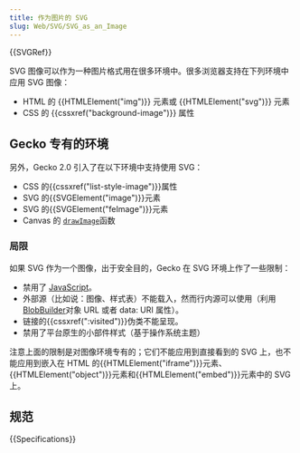```yaml
---
title: 作为图片的 SVG
slug: Web/SVG/SVG_as_an_Image
---
```


{{SVGRef}}

SVG 图像可以作为一种图片格式用在很多环境中。很多浏览器支持在下列环境中应用 SVG 图像：

- HTML 的 {{HTMLElement("img")}} 元素或 {{HTMLElement("svg")}} 元素
- CSS 的 {{cssxref("background-image")}} 属性

## Gecko 专有的环境

另外，Gecko 2.0 引入了在以下环境中支持使用 SVG：

- CSS 的{{cssxref("list-style-image")}}属性
- SVG 的{{SVGElement("image")}}元素
- SVG 的{{SVGElement("feImage")}}元素
- Canvas 的 [`drawImage`](/zh-CN/docs/HTML/Canvas/Tutorial/Using_images#drawImage)函数

### 局限

如果 SVG 作为一个图像，出于安全目的，Gecko 在 SVG 环境上作了一些限制：

- 禁用了 [JavaScript](/zh-CN/docs/Web/JavaScript)。
- 外部源（比如说：图像、样式表）不能载入，然而行内源可以使用（利用 [BlobBuilder](/zh-CN/docs/DOM/BlobBuilder)对象 URL 或者 data: URI 属性）。
- 链接的{{cssxref(":visited")}}伪类不能呈现。
- 禁用了平台原生的小部件样式（基于操作系统主题）

注意上面的限制是对图像环境专有的；它们不能应用到直接看到的 SVG 上，也不能应用到嵌入在 HTML 的{{HTMLElement("iframe")}}元素、{{HTMLElement("object")}}元素和{{HTMLElement("embed")}}元素中的 SVG 上。

## 规范

{{Specifications}}
